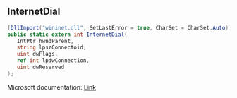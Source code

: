 ## InternetDial

```csharp
[DllImport("wininet.dll", SetLastError = true, CharSet = CharSet.Auto)]
public static extern int InternetDial(
   IntPtr hwndParent,
   string lpszConnectoid,
   uint dwFlags,
   ref int lpdwConnection,
   uint dwReserved
);
```

Microsoft documentation: [Link](https://docs.microsoft.com/en-us/windows/win32/api/wininet/nf-wininet-internetdiala)

